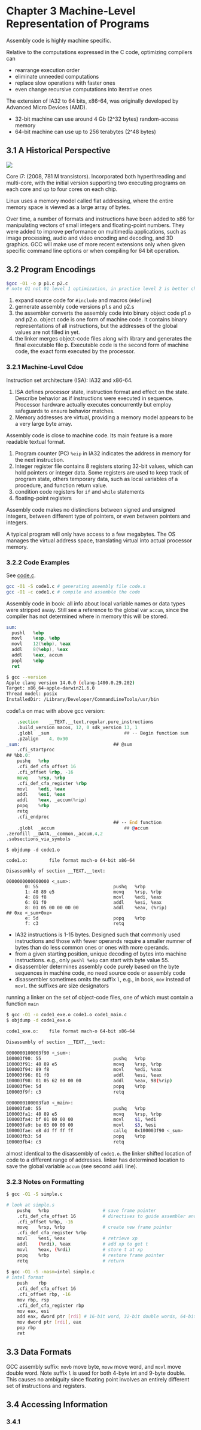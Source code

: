 # Chapter 3 Machine-Level Representation of Programs

Assembly code is highly machine specific.

Relative to the computations expressed in the C code, optimizing compilers can

- rearrange execution order
- eliminate unneeded computations
- replace slow operations with faster ones
- even change recursive computations into iterative ones

The extension of IA32 to 64 bits, x86-64, was originally developed by Advanced Micro Devices (AMD).

- 32-bit machine can use around 4 Gb (2^32 bytes) random-access memory
- 64-bit machine can use up to 256 terabytes (2^48 bytes)

## 3.1 A Historical Perspective

![](./moores.law.png)

Core i7: (2008, 781 M transistors). Incorporated both hyperthreading and multi-core, with the initial version supporting two executing programs on each core and up to four cores on each chip.

Linux uses a memory model called flat addressing, where the entire memory space is viewed as a large array of bytes.

Over time, a number of formats and instructions have been added to x86 for manipulating vectors of small integers and floating-point numbers. They were added to improve performance on multimedia applications, such as image processing, audio and video encoding and decoding, and 3D graphics. GCC will make use of more recent extensions only when given specific command line options or when compiling for 64 bit operation.

## 3.2 Program Encodings

```bash
$gcc -O1 -o p p1.c p2.c
# note O1 not 01 level 1 optimization, in practice level 2 is better choice for performance
```

1. expand source code for `#include` and macros (`#define`)
1. gernerate assembly code versions p1.s and p2.s
1. the assembler converts the assembly code into binary object code p1.o and p2.o. object code is one form of machine code. It contains binary representations of all instructions, but the addresses of the global values are not filled in yet.
1. the linker merges object-code files along with library and generates the final executable file p. Executable code is the second form of machine code, the exact form executed by the processor.

### 3.2.1 Machine-Level Cdoe

Instruction set architecture (ISA): IA32 and x86-64.

1. ISA defines processor state, instruction format and effect on the state. Describe behavior as if instructions were executed in sequence. Processor hardware actually executes concurrently but employ safeguards to ensure behavior matches.
1. Memory addresses are virtual, providing a memory model appears to be a very large byte array.

Assembly code is close to machine code. Its main feature is a more readable textual format.

1. Program counter (PC) `%eip` in IA32 indicates the address in memory for the next instruction.
1. Integer register file contains 8 registers storing 32-bit values, which can hold pointers or integer data. Some registers are used to keep track of program state, others temporary data, such as local variables of a procedure, and function return value.
1. condition code registers for `if` and `while` statements
1. floating-point registers

Assembly code makes no distinctions between signed and unsigned integers, between different type of pointers, or even between pointers and integers.

A typical program will only have access to a few megabytes. The OS manages the virtual address space, translating virtual into actual processor memory.

### 3.2.2 Code Examples

See [code.c](../code/data/code.c).

```bash
gcc -O1 -S code1.c # generating aseembly file code.s
gcc -O1 -c code1.c # compile and assemble the code
```

Assembly code in book: all info about local variable names or data types were stripped away. Still see a reference to the global var `accum`, since the compiler has not determined where in memory this will be stored.

```asm
sum:
  pushl   %ebp
  movl    %esp, %ebp
  movl    12(%ebp), %eax
  addl    8(%ebp), %eax
  addl    %eax, accum
  popl    %ebp
  ret
```

```bash
$ gcc --version
Apple clang version 14.0.0 (clang-1400.0.29.202)
Target: x86_64-apple-darwin21.6.0
Thread model: posix
InstalledDir: /Library/Developer/CommandLineTools/usr/bin
```

code1.s on mac with above gcc version:

```asm
	.section	__TEXT,__text,regular,pure_instructions
	.build_version macos, 12, 0	sdk_version 13, 1
	.globl	_sum                            ## -- Begin function sum
	.p2align	4, 0x90
_sum:                                   ## @sum
	.cfi_startproc
## %bb.0:
	pushq	%rbp
	.cfi_def_cfa_offset 16
	.cfi_offset %rbp, -16
	movq	%rsp, %rbp
	.cfi_def_cfa_register %rbp
	movl	%edi, %eax
	addl	%esi, %eax
	addl	%eax, _accum(%rip)
	popq	%rbp
	retq
	.cfi_endproc
                                        ## -- End function
	.globl	_accum                          ## @accum
.zerofill __DATA,__common,_accum,4,2
.subsections_via_symbols
```

```
$ objdump -d code1.o

code1.o:        file format mach-o 64-bit x86-64

Disassembly of section __TEXT,__text:

0000000000000000 <_sum>:
       0: 55                            pushq   %rbp
       1: 48 89 e5                      movq    %rsp, %rbp
       4: 89 f8                         movl    %edi, %eax
       6: 01 f0                         addl    %esi, %eax
       8: 01 05 00 00 00 00             addl    %eax, (%rip)            ## 0xe <_sum+0xe>
       e: 5d                            popq    %rbp
       f: c3                            retq
```

- IA32 instructions is 1-15 bytes. Designed such that commonly used instructions and those with fewer operands require a smaller numner of bytes than do less common ones or ones with more operands.
- from a given starting position, unique decoding of bytes into machine instructions. e.g., only `pushl %ebp` can start with byte value 55.
- disassembler determines assembly code purely based on the byte sequences in machine code, no need source code or assembly code
- disassembler sometimes omits the suffix `l`, e.g., in book, `mov` instead of `movl`. the suffixes are size designators

running a linker on the set of object-code files, one of which must contain a function `main`

```bash
$ gcc -O1 -o code1_exe.o code1.o code1_main.c
$ objdump -d code1_exe.o

code1_exe.o:    file format mach-o 64-bit x86-64

Disassembly of section __TEXT,__text:

0000000100003f90 <_sum>:
100003f90: 55                           pushq   %rbp
100003f91: 48 89 e5                     movq    %rsp, %rbp
100003f94: 89 f8                        movl    %edi, %eax
100003f96: 01 f0                        addl    %esi, %eax
100003f98: 01 05 62 00 00 00            addl    %eax, 98(%rip)          ## 0x100004000 <_accum>
100003f9e: 5d                           popq    %rbp
100003f9f: c3                           retq

0000000100003fa0 <_main>:
100003fa0: 55                           pushq   %rbp
100003fa1: 48 89 e5                     movq    %rsp, %rbp
100003fa4: bf 01 00 00 00               movl    $1, %edi
100003fa9: be 03 00 00 00               movl    $3, %esi
100003fae: e8 dd ff ff ff               callq   0x100003f90 <_sum>
100003fb3: 5d                           popq    %rbp
100003fb4: c3                           retq
```

almost identical to the disassembly of `code1.o`. the linker shifted location of code to a different range of addresses. linker has determined location to save the global variable `accum` (see second `addl` line). 

### 3.2.3 Notes on Formatting

```bash
$ gcc -O1 -S simple.c

# look at simple.s
    pushq	%rbp                    # save frame pointer
	.cfi_def_cfa_offset 16          # directives to guide assembler and linker
	.cfi_offset %rbp, -16
	movq	%rsp, %rbp              # create new frame pointer
	.cfi_def_cfa_register %rbp
	movl	%esi, %eax              # retrieve xp
	addl	(%rdi), %eax            # add xp to get t
	movl	%eax, (%rdi)            # store t at xp
	popq	%rbp                    # restore frame pointer
	retq                            # return
	
$ gcc -O1 -S -masm=intel simple.c
# intel format
    push	rbp
	.cfi_def_cfa_offset 16
	.cfi_offset rbp, -16
	mov	rbp, rsp
	.cfi_def_cfa_register rbp
	mov	eax, esi
	add	eax, dword ptr [rdi] # 16-bit word, 32-bit double words, 64-bit quad words
	mov	dword ptr [rdi], eax
	pop	rbp
	ret
```

## 3.3 Data Formats

GCC assembly suffix: `movb` move byte, `movw` move word, and `movl` move double word. Note suffix `l` is used for both 4-byte int and 9-byte double. This causes no ambiguity since floating point involves an entirely different set of instructions and registers.

## 3.4 Accessing Information

### 3.4.1
